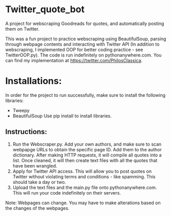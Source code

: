 # Twitter_quote_bot
A project for webscraping Goodreads for quotes, and automatically posting them on Twitter.

This was a fun project to practice webscraping using BeautifulSoup, parsing through webpage contents and interacting with Twitter API (In addition to webscraping, I implemented OOP for better coding practice - see TwitterOOP.py). The code is run indefinitely on pythonanywhere.com. You can find my implementation at https://twitter.com/PhilosClassica.

# Installations:
In order for the project to run successfully, make sure to install the following libraries:
- Tweepy
- BeautifulSoup
Use pip install to install libraries. 

## Instructions:
1. Run the Webscraper.py. Add your own authors, and make sure to scan webpapge URLs to obtain the specific page ID. Add them to the author dictionary. After making HTTP requests, it will compile all quotes into a list. Once cleaned, it will then create text files with all the quotes that have been wrangled.
2. Apply for Twitter API access. This will allow you to post quotes on Twitter without violating terms and conditions - like spamming. This should take a day or two.
4. Upload the text files and the main.py file onto pythonanywhere.com. This will run your code indefinitely on their servers.

Note: Webpages can change. You may have to make alterations based on the changes of the webpages.
